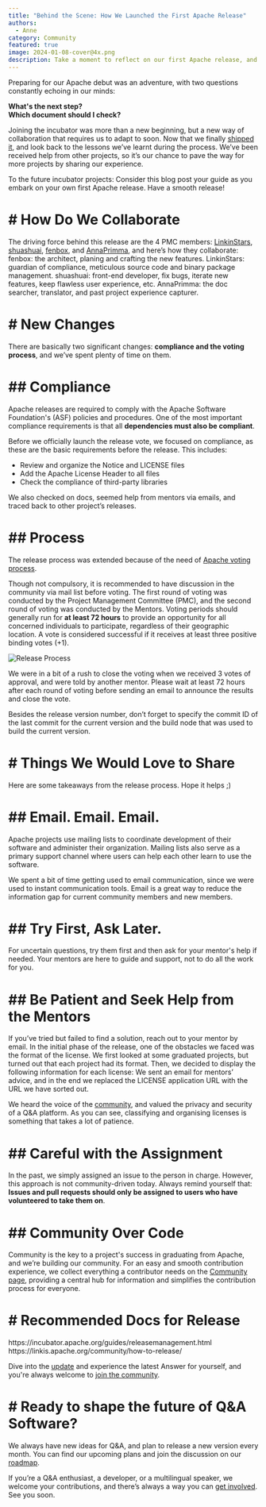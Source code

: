 ```yaml
---
title: "Behind the Scene: How We Launched the First Apache Release"
authors:
  - Anne
category: Community
featured: true
image: 2024-01-08-cover@4x.png
description: Take a moment to reflect on our first Apache release, and share experience with new projects for a smooth release.
---
```


Preparing for our Apache debut was an adventure, with two questions constantly echoing in our minds:

**What's the next step?\
Which document should I check?**

Joining the incubator was more than a new beginning, but a new way of collaboration that requires us to adapt to soon. Now that we finally [shipped it](https://answer.apache.org/blog/2023/12/07/a-new-chapter-begins-answer-first-apache-release-launches), and look back to the lessons we’ve learnt during the process. We’ve been received help from other projects, so it’s our chance to pave the way for more projects by sharing our experience.

To the future incubator projects: Consider this blog post your guide as you embark on your own first Apache release. Have a smooth release!

# # How Do We Collaborate

The driving force behind this release are the 4 PMC members: [LinkinStars](https://github.com/LinkinStars), [shuashuai](https://github.com/shuashuai), [fenbox](https://github.com/fenbox), and [AnnaPrimma](https://github.com/PrimmaAnna), and here’s how they collaborate:
fenbox: the architect, planing and crafting the new features.
LinkinStars: guardian of compliance, meticulous source code and binary package management.
shuashuai: front-end developer, fix bugs, iterate new features, keep flawless user experience, etc.
AnnaPrimma: the doc searcher, translator, and past project experience capturer.

# # New Changes

There are basically two significant changes: **compliance and the voting process**, and we’ve spent plenty of time on them.

# ## Compliance

Apache releases are required to comply with the Apache Software Foundation's (ASF) policies and procedures. One of the most important compliance requirements is that all **dependencies must also be compliant**.

Before we officially launch the release vote, we focused on compliance, as these are the basic requirements before the release. This includes:

- Review and organize the Notice and LICENSE files
- Add the Apache License Header to all files
- Check the compliance of third-party libraries

We also checked on docs, seemed help from mentors via emails, and traced back to other project’s releases.

# ## Process

The release process was extended because of the need of [Apache voting process](https://www.apache.org/foundation/voting.html).

Though not compulsory, it is recommended to have discussion in the community via mail list before voting. The first round of voting was conducted by the Project Management Committee (PMC), and the second round of voting was conducted by the Mentors. Voting periods should generally run for **at least 72 hours** to provide an opportunity for all concerned individuals to participate, regardless of their geographic location. A vote is considered successful if it receives at least three positive binding votes (+1).

![Release Process](Release%20Process.png)

We were in a bit of a rush to close the voting when we received 3 votes of approval, and were told by another mentor. Please wait at least 72 hours after each round of voting before sending an email to announce the results and close the vote.

Besides the release version number, don’t forget to specify the commit ID of the last commit for the current version and the build node that was used to build the current version.

# # Things We Would Love to Share

Here are some takeaways from the release process. Hope it helps ;)

# ## Email. Email. Email.

Apache projects use mailing lists to coordinate development of their software and administer their organization. Mailing lists also serve as a primary support channel where users can help each other learn to use the software.

We spent a bit of time getting used to email communication, since we were used to instant communication tools. Email is a great way to reduce the information gap for current community members and new members.

# ## Try First, Ask Later.

For uncertain questions, try them first and then ask for your mentor's help if needed. Your mentors are here to guide and support, not to do all the work for you.

# ## Be Patient and Seek Help from the Mentors

If you’ve tried but failed to find a solution, reach out to your mentor by email.
In the initial phase of the release, one of the obstacles we faced was the format of the license. We first looked at some graduated projects, but turned out that each project had its format. Then, we decided to display the following information for each license: We sent an email for mentors’ advice, and in the end we replaced the LICENSE application URL with the URL we have sorted out.

We heard the voice of the [community](https://github.com/apache/incubator-answer/issues/565), and valued the privacy and security of a Q\&A platform. As you can see, classifying and organising licenses is something that takes a lot of patience.

# ## Careful with the Assignment

In the past, we simply assigned an issue to the person in charge. However, this approach is not community-driven today. Always remind yourself that: **Issues and pull requests should only be assigned to users who have volunteered to take them on**.

# ## Community Over Code

Community is the key to a project's success in graduating from Apache, and we’re building our community. For an easy and smooth contribution experience, we collect everything a contributor needs on the [Community page](https://answer.apache.org/community/contributing), providing a central hub for information and simplifies the contribution process for everyone.

# # Recommended Docs for Release

https\://incubator.apache.org/guides/releasemanagement.html\
https\://linkis.apache.org/community/how-to-release/

Dive into the [update](https://github.com/apache/incubator-answer/releases/tag/v1.2.1) and experience the latest Answer for yourself, and you're always welcome to [join the community](https://answer.apache.org/community/about).

# # Ready to shape the future of Q\&A Software?

We always have new ideas for Q\&A, and plan to release a new version every month. You can find our upcoming plans and join the discussion on our [roadmap](https://github.com/apache/incubator-answer/projects?query=is%3Aopen).

If you’re a Q\&A enthusiast, a developer, or a multilingual speaker, we welcome your contributions, and there’s always a way you can [get involved](https://answer.apache.org/community/contributing). See you soon.
